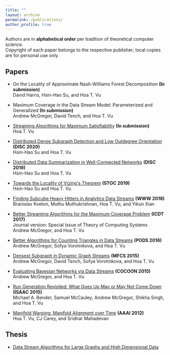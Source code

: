 ```yaml
---
title: ""
layout: archive
permalink: /publications/
author_profile: true
---
```


Authors are in **alphabetical order** per tradition of theoretical computer science.   
Copyright of each paper belongs to the respective publisher; local copies are for personal use only. 

## Papers

* On the Locality of Approximate Nash-Williams Forest Decomposition **(In submission)**    
  David Harris, Hsin-Hao Su, and Hoa T. Vu 

* Maximum Coverage in the Data Stream Model: Parameterized and Generalized **(In submission)**    
  Andrew McGregor, David Tench, and Hoa T. Vu

* [Streaming Algorithms for Maximum Satisfiability](/files/streaming-max-sat.pdf)  **(In submission)**  
  Hoa T. Vu 

* [Distributed Dense Subgraph Detection and Low Outdegree Orientation](https://arxiv.org/abs/1907.12443) **(DISC 2020)**  
  Hsin-Hao Su and Hoa T. Vu 

* [Distributed Data Summarization in Well-Connected Networks](https://arxiv.org/abs/1908.00236)   **(DISC 2019)**  
  Hsin-Hao Su and Hoa T. Vu 
  
* [Towards the Locality of Vizing's Theorem](https://arxiv.org/abs/1901.00479) **(STOC 2019)**  
  Hsin-Hao Su and Hoa T. Vu 

* [Finding Subcube Heavy Hitters in Analytics Data Streams](https://arxiv.org/abs/1708.05159) **(WWW 2018)**  
  Branislav Kveton, Muthu Muthukrishnan, Hoa T. Vu, and Yikun Xian 

* [Better Streaming Algorithms for the Maximum Coverage Problem](https://arxiv.org/abs/1610.06199) **(ICDT 2017)**  
  Journal version: Special Issue of Theory of Computing Systems  
  Andrew McGregor, and Hoa T. Vu 

* [Better Algorithms for Counting Triangles in Data Streams](/files/pods16.pdf) **(PODS 2016)**  
  Andrew McGregor, Sofya Vorotnikova, and Hoa T. Vu 

* [Densest Subgraph in Dynamic Graph Streams](https://arxiv.org/abs/1506.04417) **(MFCS 2015)**  
  Andrew McGregor, David Tench, Sofya Vorotnikova, and Hoa T. Vu 

* [Evaluating Bayesian Networks via Data Streams](/files/cocoon15.pdf) **(COCOON 2015)**  
  Andrew McGregor, and Hoa T. Vu 

* [Run Generation Revisited: What Goes Up May or May Not Come Down](https://arxiv.org/abs/1504.06501) **(ISAAC 2015)**  
  Michael A. Bender, Samuel McCauley, Andrew McGregor, Shikha Singh, and Hoa T. Vu 

* [Manifold Warping: Manifold Alignment over Time](/files/aaai12.pdf) **(AAAI 2012)**  
  Hoa T. Vu, CJ Carey, and Sridhar Mahadevan 

## Thesis 

* [Data Stream Algorithms for Large Graphs and High Dimensional Data](https://scholarworks.umass.edu/dissertations_2/1404/)


